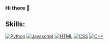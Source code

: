 ### Hi there 👋

<!--
**Fisherman386/fisherman386** is a ✨ _special_ ✨ repository because its `README.md` (this file) appears on your GitHub profile.

Here are some ideas to get you started:

- 🔭 I’m currently working on ...
- 🌱 I’m currently learning ...
- 👯 I’m looking to collaborate on ...
- 🤔 I’m looking for help with ...
- 💬 Ask me about ...
- 📫 How to reach me: ...
- 😄 Pronouns: ...
- ⚡ Fun fact: ...
-->

## Skills:
[![Python](https://img.shields.io/badge/python-999999?style=for-the-badge&logo=python&logoColor=white&labelColor=101010)]()
[![Javascript](https://img.shields.io/badge/javascript-999999?style=for-the-badge&logo=javascript&logoColor=white&labelColor=101010)]()
[![HTML](https://img.shields.io/badge/HTML-999999?style=for-the-badge&logo=HTML&logoColor=white&labelColor=101010)]()
[![CSS](https://img.shields.io/badge/css-999999?style=for-the-badge&logo=css&logoColor=white&labelColor=101010)]()
[![C++](https://img.shields.io/badge/c++-999999?style=for-the-badge&logo=c++&logoColor=white&labelColor=101010)]()
